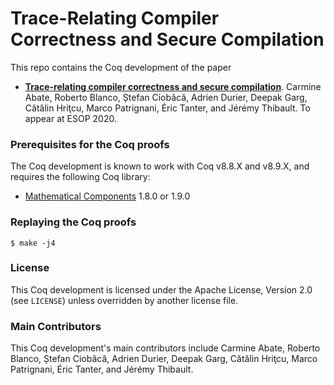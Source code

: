 # Trace-Relating Compiler Correctness and Secure Compilation #

This repo contains the Coq development of the paper
- **[Trace-relating compiler correctness and secure compilation](https://arxiv.org/abs/1907.05320)**.
  Carmine Abate, Roberto Blanco, Ștefan Ciobâcă, Adrien Durier, Deepak Garg,
  Cătălin Hriţcu, Marco Patrignani, Éric Tanter, and Jérémy Thibault.
  To appear at ESOP 2020.

### Prerequisites for the Coq proofs ###

The Coq development is known to work with Coq v8.8.X and v8.9.X,
and requires the following Coq library:
- [Mathematical Components](https://math-comp.github.io/math-comp/) 1.8.0 or 1.9.0

### Replaying the Coq proofs ###

    $ make -j4

### License ###

This Coq development is licensed under the Apache License, Version 2.0 (see
`LICENSE`) unless overridden by another license file.

### Main Contributors ###

This Coq development's main contributors include Carmine Abate, Roberto Blanco, Ștefan Ciobâcă, 
Adrien Durier, Deepak Garg, Cătălin Hriţcu, Marco Patrignani, Éric Tanter, and Jérémy Thibault.
